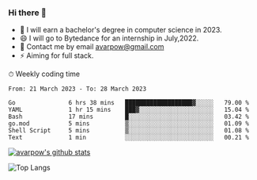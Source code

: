 ### Hi there 👋
<!--I have been a GitHub member for [![Years Badge](https://badges.pufler.dev/years/avarpow)](https://badges.pufler.dev)-->
- 🌱 I will earn a bachelor's degree in computer science in 2023.
- 😄 I will go to Bytedance for an internship in July,2022.
- 💬 Contact me by email avarpow@gmail.com
- ⚡ Aiming for full stack.

<!--💻 Coding Activity Logging

[![Commits Badge](https://badges.pufler.dev/commits/weekly/avarpow)](https://badges.pufler.dev)-->

⏱ Weekly coding time
<!--START_SECTION:waka-->

```text
From: 21 March 2023 - To: 28 March 2023

Go               6 hrs 38 mins   ███████████████████▓░░░░░   79.00 %
YAML             1 hr 15 mins    ███▓░░░░░░░░░░░░░░░░░░░░░   15.04 %
Bash             17 mins         █░░░░░░░░░░░░░░░░░░░░░░░░   03.42 %
go.mod           5 mins          ▒░░░░░░░░░░░░░░░░░░░░░░░░   01.09 %
Shell Script     5 mins          ▒░░░░░░░░░░░░░░░░░░░░░░░░   01.08 %
Text             1 min           ░░░░░░░░░░░░░░░░░░░░░░░░░   00.21 %
```

<!--END_SECTION:waka-->

[![avarpow's github stats](https://github-readme-stats.vercel.app/api?username=avarpow&count_private=true&show_icons=true&hide=issues&hide_border=true)](https://github.com/anuraghazra/github-readme-stats)

![Top Langs](https://github-readme-stats.vercel.app/api/top-langs/?username=avarpow&layout=compact&hide_border=true) 
<!--[![avarpow's wakatime stats](https://github-readme-stats.vercel.app/api/wakatime?username=avarpow)](https://github.com/anuraghazra/github-readme-stats)-->
